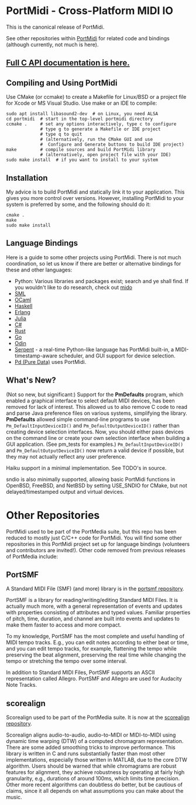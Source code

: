 # PortMidi - Cross-Platform MIDI IO

This is the canonical release of PortMidi.

See other repositories within [PortMidi](https://github.com/PortMidi)
for related code and bindings (although currently, not much is here).

## [Full C API documentation is here.](https://portmidi.github.io/portmidi_docs/)

## Compiling and Using PortMidi

Use CMake (or ccmake) to create a Makefile for Linux/BSD or a 
project file for Xcode or MS Visual Studio. Use make or an IDE to compile:
```
sudo apt install libasound2-dev  # on Linux, you need ALSA
cd portmidi  # start in the top-level portmidi directory
ccmake .     # set any options interactively, type c to configure
             # type g to generate a Makefile or IDE project
             # type q to quit
             # (alternatively, run the CMake GUI and use
             #  Configure and Generate buttons to build IDE project)
make         # compile sources and build PortMidi library
             # (alternatively, open project file with your IDE)
sudo make install  # if you want to install to your system
```

## Installation

My advice is to build PortMidi and statically link it to your
application. This gives you more control over versions. However,
installing PortMidi to your system is preferred by some, and the
following should do it:
```
cmake .
make
sudo make install
```

## Language Bindings

Here is a guide to some other projects using PortMidi. There is not
much coordination, so let us know if there are better or alternative
bindings for these and other languages:

- Python: Various libraries and packages exist; search and ye shall
  find. If you wouldn't like to do research, check out [mido](https://mido.readthedocs.io/en/stable/)
- [SML](https://github.com/jh-midi/portmidi-sml2)
- [OCaml](https://ocaml.org/p/portmidi/0.1) 
- [Haskell](https://hackage.haskell.org/package/PortMidi)
- [Erlang](https://hexdocs.pm/portmidi/PortMidi.html) 
- [Julia](https://github.com/SteffenPL/PortMidi.jl)
- [C#](https://github.com/net-core-audio/portmidi)
- [Rust](https://musitdev.github.io/portmidi-rs/)
- [Go](https://github.com/rakyll/portmidi)
- [Odin](https://pkg.odin-lang.org/vendor/portmidi/)
- [Serpent](https://sourceforge.net/projects/serpent/) - a real-time
  Python-like language has PortMidi built-in, a MIDI-timestamp-aware
  scheduler, and GUI support for device selection.
- [Pd (Pure Data)](https://puredata.info/) uses PortMidi.


## What's New? 

(Not so new, but significant:) Support for the **PmDefaults** program,
which enabled a graphical interface to select default MIDI devices,
has been removed for lack of interest. This allowed us to also remove
C code to read and parse Java preference files on various systems,
simplifying the library. **PmDefaults** allowed simple command-line
programs to use `Pm_DefaultInputDeviceID()` and
`Pm_DefaultOutputDeviceID()` rather than creating device selection
interfaces. Now, you should either pass devices on the command line or
create your own selection interface when building a GUI
application. (See pm_tests for examples.)  `Pm_DefaultInputDeviceID()`
and `Pm_DefaultOutputDeviceID()` now return a valid device if
possible, but they may not actually reflect any user preference.

Haiku support in a minimal implementation. See TODO's in source.

sndio is also minimally supported, allowing basic PortMidi functions
in OpenBSD, FreeBSD, and NetBSD by setting USE_SNDIO for CMake, but
not delayed/timestamped output and virtual devices.

# Other Repositories

PortMidi used to be part of the PortMedia suite, but this repo has
been reduced to mostly just C/C++ code for PortMidi. You will find
some other repositories in this PortMidi project set up for language
bindings (volunteers and contributors are invited!). Other code
removed from previous releases of PortMedia include:

## PortSMF

A Standard MIDI File (SMF) (and more) library is in the [portsmf
repository](https://github.com/rbdannenberg/portsmf).

PortSMF is a library for reading/writing/editing Standard MIDI
Files. It is actually much more, with a general representation of
events and updates with properties consisting of attributes and typed
values. Familiar properties of pitch, time, duration, and channel are
built into events and updates to make them faster to access and more
compact.

To my knowledge, PortSMF has the most complete and useful handling of
MIDI tempo tracks. E.g., you can edit notes according to either beat
or time, and you can edit tempo tracks, for example, flattening the
tempo while preserving the beat alignment, preserving the real time
while changing the tempo or stretching the tempo over some interval.

In addition to Standard MIDI Files, PortSMF supports an ASCII
representation called Allegro. PortSMF and Allegro are used for
Audacity Note Tracks.

## scorealign

Scorealign used to be part of the PortMedia suite. It is now at the
[scorealign repository](https://github.com/rbdannenberg/scorealign).

Scorealign aligns audio-to-audio, audio-to-MIDI or MIDI-to-MIDI using
dynamic time warping (DTW) of a computed chromagram
representation. There are some added smoothing tricks to improve
performance. This library is written in C and runs substantially
faster than most other implementations, especially those written in
MATLAB, due to the core DTW algorithm. Users should be warned that
while chromagrams are robust features for alignment, they achieve
robustness by operating at fairly high granularity, e.g., durations of
around 100ms, which limits time precision. Other more recent
algorithms can doubtless do better, but be cautious of claims, since
it all depends on what assumptions you can make about the music.
